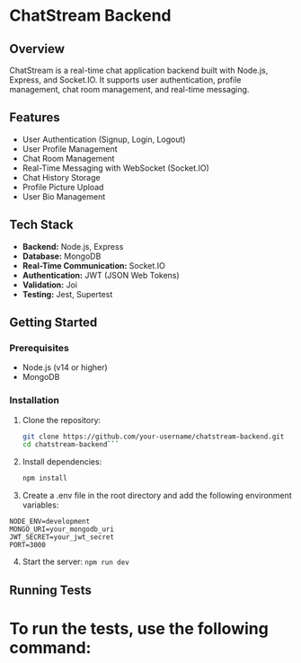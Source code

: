 # ChatStream Backend

## Overview

ChatStream is a real-time chat application backend built with Node.js, Express, and Socket.IO. It supports user authentication, profile management, chat room management, and real-time messaging.

## Features

- User Authentication (Signup, Login, Logout)
- User Profile Management
- Chat Room Management
- Real-Time Messaging with WebSocket (Socket.IO)
- Chat History Storage
- Profile Picture Upload
- User Bio Management

## Tech Stack

- **Backend:** Node.js, Express
- **Database:** MongoDB
- **Real-Time Communication:** Socket.IO
- **Authentication:** JWT (JSON Web Tokens)
- **Validation:** Joi
- **Testing:** Jest, Supertest

## Getting Started

### Prerequisites

- Node.js (v14 or higher)
- MongoDB

### Installation

1. Clone the repository:
   ````sh
   git clone https://github.com/your-username/chatstream-backend.git
   cd chatstream-backend```
   ````
2. Install dependencies:
   ```sh
   npm install
   ```
3. Create a .env file in the root directory and add the following environment variables:

```
NODE_ENV=development
MONGO_URI=your_mongodb_uri
JWT_SECRET=your_jwt_secret
PORT=3000
```

4. Start the server:
   `npm run dev`

## Running Tests

# To run the tests, use the following command:

```npm run test

```
